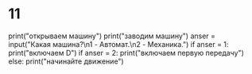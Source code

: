 # 11
print("открываем машину")
print("заводим машину")
anser = input("Какая машина?\n1 - Автомат.\n2 - Механика.")
if anser = 1:
   print("включаем D")
if anser = 2:
   print("включаем первую передачу")
else:
  print("начинайте движение")

